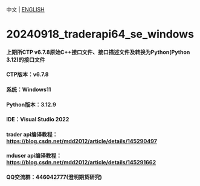 中文 | [ENGLISH](README_EN.md)

# 20240918_traderapi64_se_windows

#### 上期所CTP v6.7.8原始C++接口文件、接口描述文件及转换为Python(Python 3.12)的接口文件
#### CTP版本：v6.7.8
#### 系统：Windows11
#### Python版本：3.12.9
#### IDE：Visual Studio 2022

#### trader api编译教程：https://blog.csdn.net/mdd2012/article/details/145290497
#### mduser api编译教程：https://blog.csdn.net/mdd2012/article/details/145291662

#### QQ交流群：446042777(澄明期货研究)

